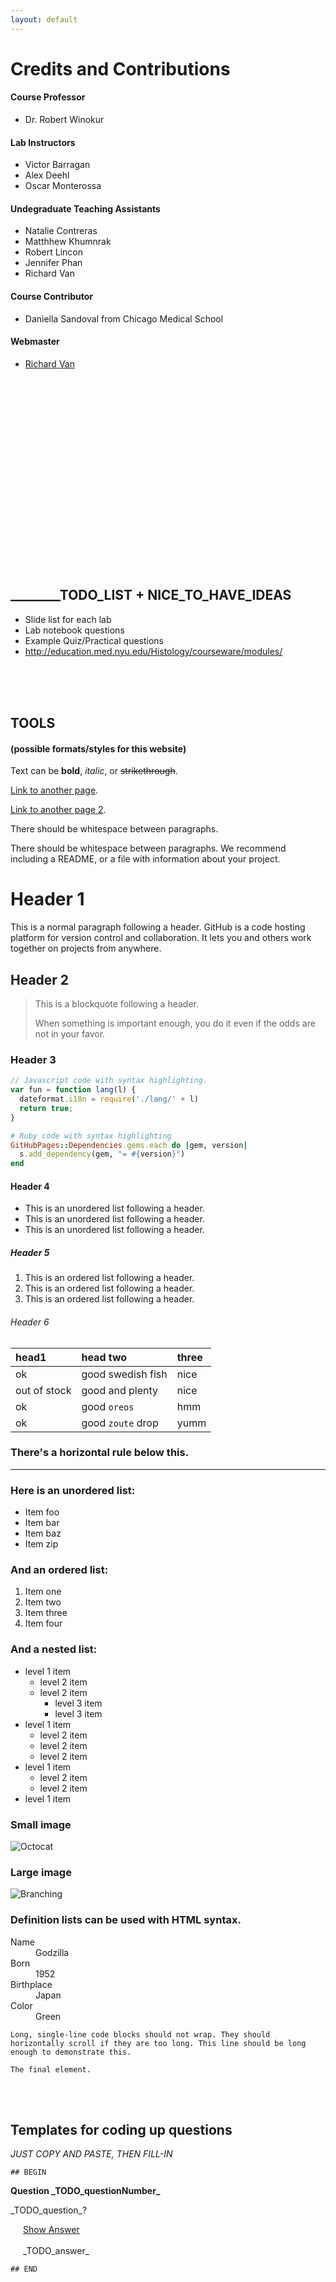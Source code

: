 ```yaml
---
layout: default
---
```


# Credits and Contributions 

#### Course Professor

* Dr. Robert Winokur

#### Lab Instructors

* Victor Barragan             
* Alex Deehl                 
* Oscar Monterossa

#### Undegraduate Teaching Assistants

* Natalie Contreras 
* Matthhew Khumnrak 
* Robert Lincon 
* Jennifer Phan
* Richard Van

#### Course Contributor

* Daniella Sandoval from Chicago Medical School

#### Webmaster
* [Richard Van](mailto:vanr1@unlv.nevada.edu)

<br>
<br>
<br>
<br>
<br>
<br>
<br>
<br>
<br>
<br>
<br>
<br>
<br>
<br>
<br>
<br>
<br>
<br>

## ________TODO_LIST + __NICE_TO_HAVE_IDEAS__

*   Slide list for each lab 
*   Lab notebook questions
*   Example Quiz/Practical questions
*   http://education.med.nyu.edu/Histology/courseware/modules/
<br>
<br>
<br>

## TOOLS 

#### (possible formats/styles for this website)

Text can be **bold**, _italic_, or ~~strikethrough~~.

[Link to another page](./another-page.html).

[Link to another page 2](./another-page-2.html).

There should be whitespace between paragraphs.

There should be whitespace between paragraphs. We recommend including a README, or a file with information about your project.

# Header 1

This is a normal paragraph following a header. GitHub is a code hosting platform for version control and collaboration. It lets you and others work together on projects from anywhere.

## Header 2

> This is a blockquote following a header.
>
> When something is important enough, you do it even if the odds are not in your favor.

### Header 3

```js
// Javascript code with syntax highlighting.
var fun = function lang(l) {
  dateformat.i18n = require('./lang/' + l)
  return true;
}
```

```ruby
# Ruby code with syntax highlighting
GitHubPages::Dependencies.gems.each do |gem, version|
  s.add_dependency(gem, "= #{version}")
end
```

#### Header 4

*   This is an unordered list following a header.
*   This is an unordered list following a header.
*   This is an unordered list following a header.

##### Header 5

1.  This is an ordered list following a header.
2.  This is an ordered list following a header.
3.  This is an ordered list following a header.

###### Header 6

| head1        | head two          | three |
|:-------------|:------------------|:------|
| ok           | good swedish fish | nice  |
| out of stock | good and plenty   | nice  |
| ok           | good `oreos`      | hmm   |
| ok           | good `zoute` drop | yumm  |

### There's a horizontal rule below this.

* * *

### Here is an unordered list:

*   Item foo
*   Item bar
*   Item baz
*   Item zip

### And an ordered list:

1.  Item one
1.  Item two
1.  Item three
1.  Item four

### And a nested list:

- level 1 item
  - level 2 item
  - level 2 item
    - level 3 item
    - level 3 item
- level 1 item
  - level 2 item
  - level 2 item
  - level 2 item
- level 1 item
  - level 2 item
  - level 2 item
- level 1 item

### Small image

![Octocat](https://assets-cdn.github.com/images/icons/emoji/octocat.png)

### Large image

![Branching](https://guides.github.com/activities/hello-world/branching.png)


### Definition lists can be used with HTML syntax.

<dl>
<dt>Name</dt>
<dd>Godzilla</dd>
<dt>Born</dt>
<dd>1952</dd>
<dt>Birthplace</dt>
<dd>Japan</dd>
<dt>Color</dt>
<dd>Green</dd>
</dl>

```
Long, single-line code blocks should not wrap. They should horizontally scroll if they are too long. This line should be long enough to demonstrate this.
```

```
The final element.
```


<br>
<br>

## Templates for coding up questions 

_JUST COPY AND PASTE, THEN FILL-IN_

`## BEGIN`

<div class="card">
  <div class="card-header">
    <strong>Question _TODO_questionNumber_</strong>
  </div>
  <div class="card-body">
    <p class="card-text">_TODO_question_?</p>
    <div style="margin-left: 20px;">
    <a class="btn btn-primary" role="button" data-toggle="collapse" href="#collapseExample_TODOnewID_" aria-expanded="false" aria-controls="collapseExample"> Show Answer</a>
    <div class="collapse" id="collapseExample_TODOnewID_">
      <br>
        <div class="well">
          _TODO_answer_
        </div>
    </div>
  </div>
  </div>
</div>


`## END`
